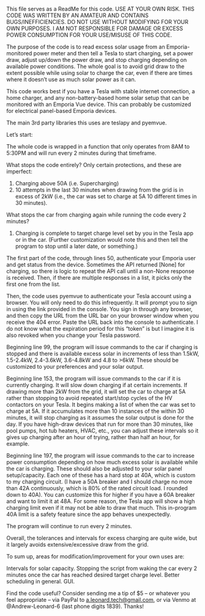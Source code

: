 This file serves as a ReadMe for this code. USE AT YOUR OWN RISK. THIS CODE WAS WRITTEN BY AN AMATEUR AND CONTAINS BUGS/INEFFICIENCIES. DO NOT USE WITHOUT MODIFYING FOR YOUR OWN PURPOSES. I AM NOT RESPONSIBLE FOR DAMAGE OR EXCESS POWER CONSUMPTION FOR YOUR USE/MISUSE OF THIS CODE.

The purpose of the code is to read excess solar usage from an Emporia-monitored power meter and then tell a Tesla to start charging, set a power draw, adjust up/down the power draw, and stop charging depending on available power conditions. The whole goal is to avoid grid draw to the extent possible while using solar to charge the car, even if there are times where it doesn’t use as much solar power as it can.

This code works best if you have a Tesla with stable internet connection, a home charger, and any non-battery-based home solar setup that can be monitored with an Emporia Vue device. This can probably be customized for electrical panel-based Emporia devices.

The main 3rd party libraries this uses are teslapy and pyemvue. 

Let’s start:

The whole code is wrapped in a function that only operates from 8AM to 5:30PM and will run every 2 minutes during that timeframe.

What stops the code entirely? Only certain protections, and these are imperfect:

1. Charging above 50A (i.e. Supercharging)
2. 10 attempts in the last 30 minutes when drawing from the grid is in excess of 2kW (i.e., the car was set to charge at 5A 10 different times in 30 minutes).

What stops the car from charging again while running the code every 2 minutes? 

1. Charging is complete to target charge level set by you in the Tesla app or in the car. (Further customization would note this and then tell the program to stop until a later date, or something.)

The first part of the code, through lines 50, authenticate your Emporia user and get status from the device. Sometimes the API returned [None] for charging, so there is logic to repeat the API call until a non-None response is received. Then, if there are multiple responses in a list, it picks only the first one from the list.

Then, the code uses pyemvue to authenticate your Tesla account using a browser. You will only need to do this infrequently. It will prompt you to sign in using the link provided in the console. You sign in through any browser, and then copy the URL from the URL bar on your browser window when you receive the 404 error. Paste the URL back into the console to authenticate. I do not know what the expiration period for this “token” is but I imagine it is also revoked when you change your Tesla password. 

Beginning line 99, the program will issue commands to the car if charging is stopped and there is available excess solar in increments of less than 1.5kW, 1.5-2.4kW, 2.4-3.6kW, 3.6-4.8kW and 4.8 to >6kW. These should be customized to your preferences and your solar output.

Beginning line 153, the program will issue commands to the car if it is currently charging. It will slow down charging if at certain increments. If drawing more than 2kW from the grid, it will set the car to charge at 5A rather than stopping to avoid repeated start/stop cycles of the HV contactors on your Tesla. It begins making a list of when the car was set to charge at 5A. If it accumulates more than 10 instances of the within 30 minutes, it will stop charging as it assumes the solar output is done for the day. If you have high-draw devices that run for more than 30 minutes, like pool pumps, hot tub heaters, HVAC, etc., you can adjust these intervals so it gives up charging after an hour of trying, rather than half an hour, for example.

Beginning line 197, the program will issue commands to the car to increase power consumption depending on how much excess solar is available while the car is charging. These should also be adjusted to your solar panel setup/capacity. Each one of these has a hard stop at 40A, which is custom to my charging circuit. (I have a 50A breaker and I should charge no more than 42A continuously, which is 80% of the rated circuit load. I rounded down to 40A). You can customize this for higher if you have a 60A breaker and want to limit it at 48A. For some reason, the Tesla app will show a high charging limit even if it may not be able to draw that much. This in-program 40A limit is a safety feature since the app behaves unexpectedly.

The program will continue to run every 2 minutes.

Overall, the tolerances and intervals for excess charging are quite wide, but it largely avoids extensive/excessive draw from the grid. 

To sum up, areas for modification/improvement for your own uses are:

Intervals for solar capacity. 
Stopping the script from waking the car every 2 minutes once the car has reached desired target charge level.
Better scheduling in general.
GUI. 

Find the code useful? Consider sending me a tip of $5 – or whatever you feel appropriate – via PayPal to a.leonard.tech@gmail.com, or via Venmo at @Andrew-Leonard-6 (last phone digits 1839). Thanks!
